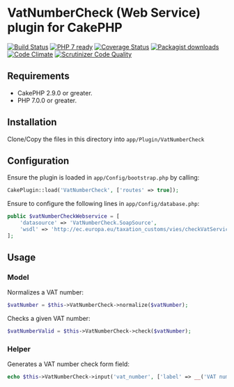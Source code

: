 # VatNumberCheck (Web Service) plugin for CakePHP

[![Build Status](https://travis-ci.org/Oefenweb/cakephp-vat-number-check-webservice.png?branch=master)](https://travis-ci.org/Oefenweb/cakephp-vat-number-check-webservice)
[![PHP 7 ready](http://php7ready.timesplinter.ch/Oefenweb/cakephp-vat-number-check-webservice/badge.svg)](https://travis-ci.org/Oefenweb/cakephp-vat-number-check-webservice)
[![Coverage Status](https://codecov.io/gh/Oefenweb/cakephp-vat-number-check-webservice/branch/master/graph/badge.svg)](https://codecov.io/gh/Oefenweb/cakephp-vat-number-check-webservice)
[![Packagist downloads](http://img.shields.io/packagist/dt/Oefenweb/cakephp-vat-number-check-webservice.svg)](https://packagist.org/packages/oefenweb/cakephp-vat-number-check-webservice)
[![Code Climate](https://codeclimate.com/github/Oefenweb/cakephp-vat-number-check-webservice/badges/gpa.svg)](https://codeclimate.com/github/Oefenweb/cakephp-vat-number-check-webservice)
[![Scrutinizer Code Quality](https://scrutinizer-ci.com/g/Oefenweb/cakephp-vat-number-check-webservice/badges/quality-score.png?b=master)](https://scrutinizer-ci.com/g/Oefenweb/cakephp-vat-number-check-webservice/?branch=master)

## Requirements

* CakePHP 2.9.0 or greater.
* PHP 7.0.0 or greater.

## Installation

Clone/Copy the files in this directory into `app/Plugin/VatNumberCheck`

## Configuration

Ensure the plugin is loaded in `app/Config/bootstrap.php` by calling:

```php
CakePlugin::load('VatNumberCheck', ['routes' => true]);
```

Ensure to configure the following lines in `app/Config/database.php`:

```php
public $vatNumberCheckWebservice = [
	'datasource' => 'VatNumberCheck.SoapSource',
	'wsdl' => 'http://ec.europa.eu/taxation_customs/vies/checkVatService.wsdl'
];
```

## Usage

### Model

Normalizes a VAT number:

```php
$vatNumber = $this->VatNumberCheck->normalize($vatNumber);
```

Checks a given VAT number:

```php
$vatNumberValid = $this->VatNumberCheck->check($vatNumber);
```

### Helper

Generates a VAT number check form field:

```php
echo $this->VatNumberCheck->input('vat_number', ['label' => __('VAT number')]);
```
